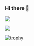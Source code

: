 ### Hi there 👋

![](https://github-readme-stats.vercel.app/api/top-langs?username=mm-saito&show_icons=true&locale=en&layout=compact)

![](https://skillicons.dev/icons?i=php,laravel,ruby,rails,go,js,ts,vue,nuxt,docker,mysql)

[![trophy](https://github-profile-trophy.vercel.app/?username=mm-saito&theme=dark&column=10)](https://github.com/ryo-ma/github-profile-trophy)
